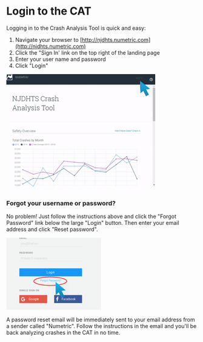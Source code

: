# Login to the CAT

Logging in to the Crash Analysis Tool is quick and easy:

1. Navigate your browser to [http://njdhts.numetric.com](http://njdhts.numetric.com)
2. Click the "Sign In' link on the top right of the landing page
3. Enter your user name and password
4. Click "Login"

![](/assets/ezgif.com-optimize%284%29.gif)

### Forgot your username or password?

No problem! Just follow the instructions above and click the "Forgot Password" link below the large "Login" button. Then enter your email address and click "Reset password".

![](/assets/forgot_password4.png)

A password reset email will be immediately sent to your email address from a sender called "Numetric". Follow the instructions in the email and you'll be back analyzing crashes in the CAT in no time.

